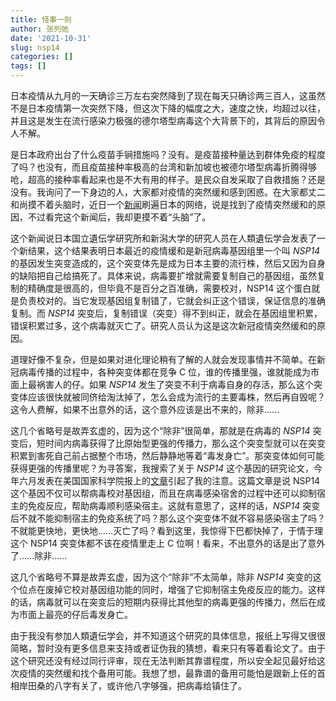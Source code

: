 ```yaml
---
title: 怪事一则
author: 张列弛
date: '2021-10-31'
slug: nsp14
categories: []
tags: []
---
```

日本疫情从九月的一天确诊三万左右突然降到了现在每天只确诊两三百人，这虽然不是日本疫情第一次突然下降，但这次下降的幅度之大，速度之快，均超过以往，并且这是发生在流行感染力极强的德尔塔型病毒这个大背景下的，其背后的原因令人不解。    

是日本政府出台了什么疫苗手锏措施吗？没有。是疫苗接种量达到群体免疫的程度了吗？也没有，而且疫苗接种率极高的台湾和新加坡也被德尔塔型病毒折腾得够呛，超高的接种率看起来也是不大有用的样子。是民众自发采取了自救措施？还是没有。我询问了一下身边的人，大家都对疫情的突然缓和感到困惑。在大家都丈二和尚摸不着头脑时，近日一个[新闻](https://www.tokyo-np.co.jp/article/139877)刷遍日本的网络，说是找到了疫情突然缓和的原因，不过看完这个新闻后，我却更摸不着“头脑”了。   

这个新闻说日本国立遺伝学研究所和新潟大学的研究人员在人類遺伝学会发表了一个新结果，这个结果表明日本最近的疫情缓和是新冠病毒基因组里一个叫 *NSP14* 的基因发生突变造成的，这个突变体先是成为日本主要的流行株，然后又因为自身的缺陷把自己给搞死了。具体来说，病毒要扩增就需要复制自己的基因组，虽然复制的精确度是很高的，但毕竟不是百分之百准确，需要校对，NSP14 这个蛋白就是负责校对的。当它发现基因组复制错了，它就会纠正这个错误，保证信息的准确复制。而 *NSP14* 突变后，复制错误（突变）得不到纠正，就会在基因组里积累，错误积累过多，这个病毒就灭亡了。研究人员认为这是这次新冠疫情突然缓和的原因。   

道理好像不复杂，但是如果对进化理论稍有了解的人就会发现事情并不简单。在新冠病毒传播的过程中，各种突变体都在竞争 C 位，谁的传播里强，谁就能成为市面上最祸害人的仔。如果 *NSP14* 发生了突变不利于病毒自身的存活，那么这个突变体应该很快就被同侪给淘汰掉了，怎么会成为流行的主要毒株，然后再自毁呢？这令人费解，如果不出意外的话，这个意外应该是出不来的，除非......    

这几个省略号是故弄玄虚的，因为这个“除非”很简单，那就是在病毒的 *NSP14* 突变后，短时间内病毒获得了比原始型更强的传播力，那么这个突变型就可以在突变积累到害死自己前占据整个市场，然后静静地等着“毒发身亡”。那突变体如何可能获得更强的传播里呢？为寻答案，我搜索了关于 *NSP14* 这个基因的研究论文，今年六月发表在美国国家科学院报上的[文章](https://www.pnas.org/content/118/24/e2101161118)引起了我的注意。这篇文章是说 NSP14 这个基因不仅可以帮病毒校对基因组，而且在病毒感染宿舍的过程中还可以抑制宿主的免疫反应，帮助病毒顺利感染宿主。这就有意思了，这样的话，*NSP14* 突变后不就不能抑制宿主的免疫系统了吗？那么这个突变体不就不容易感染宿主了吗？不就能更快地，更快地......灭亡了吗？看到这里，我惊得下巴都快掉了，于情于理这个 NSP14 突变体都不该在疫情里走上 C 位啊！看来，不出意外的话是出了意外了......除非......    

这几个省略号不算是故弄玄虚，因为这个“除非”不太简单，除非 *NSP14* 突变的这个位点在废掉它校对基因组功能的同时，增强了它抑制宿主免疫反应的能力。这样的话，病毒就可以在突变后的短期内获得比其他型的病毒更强的传播力，然后在成为市面上最亮的仔后毒发身亡。   

由于我没有参加人類遺伝学会，并不知道这个研究的具体信息，报纸上写得又很很简略，暂时没有更多信息来支持或者证伪我的猜想，看来只有等着看论文了。由于这个研究还没有经过同行评审，现在无法判断其靠谱程度，所以安全起见最好给这次疫情的突然缓和找个备用可能。我想了想，最靠谱的备用可能怕是跟新上任的首相岸田桑的八字有关了，或许他八字够强，把病毒给镇住了。   







